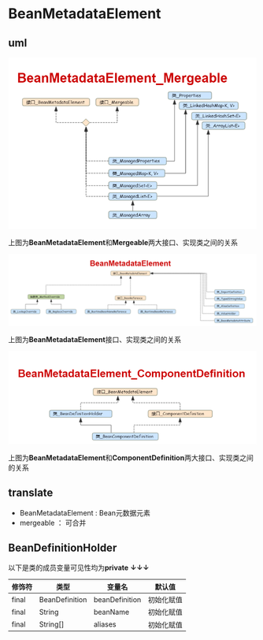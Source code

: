 # BeanMetadataElement


## uml

![ae](../../../img/spring/BeanMetadataElement_Mergeable.png)

上图为**BeanMetadataElement**和**Mergeable**两大接口、实现类之间的关系

![ae](../../../img/spring/BeanMetadataElement.png)

上图为**BeanMetadataElement**接口、实现类之间的关系

![ae](../../../img/spring/BeanMetadataElement_ComponentDefinition.png)

上图为**BeanMetadataElement**和**ComponentDefinition**两大接口、实现类之间的关系

## translate

- BeanMetadataElement : Bean元数据元素
- mergeable ： 可合并

## BeanDefinitionHolder

以下是类的成员变量可见性均为**private** **↓↓↓**

| 修饰符 | 类型  | 变量名 | 默认值
---|---|---|---
| final | BeanDefinition | beanDefinition | 初始化赋值
| final | String | beanName | 初始化赋值
| final | String[] | aliases | 初始化赋值
